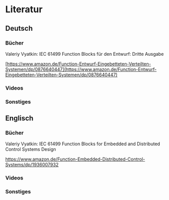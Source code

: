 # Literatur

## Deutsch

### Bücher

Valeriy Vyatkin: IEC 61499 Function Blocks für den Entwurf: Dritte Ausgabe

[https://www.amazon.de/Function-Entwurf-Eingebetteten-Verteilten-Systemen/dp/0876640447](https://www.amazon.de/Function-Entwurf-Eingebetteten-Verteilten-Systemen/dp/0876640447)

### Videos

### Sonstiges

## Englisch

### Bücher

Valeriy Vyatkin: IEC 61499 Function Blocks for Embedded and Distributed Control Systems Design

https://www.amazon.de/Function-Embedded-Distributed-Control-Systems/dp/1936007932

### Videos

### Sonstiges
